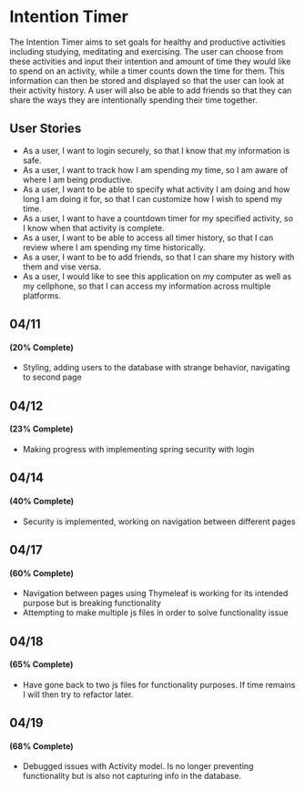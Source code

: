 # Intention Timer

The Intention Timer aims to set goals for healthy and productive activities including studying, meditating and exercising. The user can choose from these activities and input their intention and amount of time they would like to spend on an activity, while a timer counts down the time for them. This information can then be stored and displayed so that the user can look at their activity history.  A user will also be able to add friends so that they can share the ways they are intentionally spending their time together.

## User Stories

* As a user, I want to login securely, so that I know that my information is safe.
* As a user, I want to track how I am spending my time, so I am aware of where I am being productive.
* As a user, I want to be able to specify what activity I am doing and how long I am doing it for, so that I can customize how I wish to spend my time.
* As a user, I want to have a countdown timer for my specified activity, so I know when that activity is complete.
* As a user, I want to be able to access all timer history, so that I can review where I am spending my time historically.
* As a user, I want to be to add friends, so that I can share my history with them and vise versa.
* As a user, I would like to see this application on my computer as well as my cellphone, so that I can access my information across multiple platforms.


## 04/11
#### (20% Complete)

* Styling, adding users to the database with strange behavior, navigating to second page

## 04/12 
#### (23% Complete)

* Making progress with implementing spring security with login

## 04/14 
#### (40% Complete)

* Security is implemented, working on navigation between different pages

## 04/17 
#### (60% Complete)

* Navigation between pages using Thymeleaf is working for its intended purpose but is breaking functionality
* Attempting to make multiple js files in order to solve functionality issue

## 04/18    
#### (65% Complete)

* Have gone back to two js files for functionality purposes.  If time remains I will then try to refactor later.

## 04/19
#### (68% Complete)

* Debugged issues with Activity model.  Is no longer preventing functionality but is also not capturing info in the database.